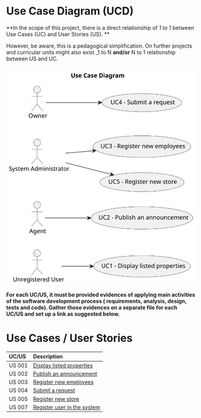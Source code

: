 # Use Case Diagram (UCD)

**In the scope of this project, there is a direct relationship of _1 to 1_ between Use Cases (UC) and User Stories (US).
**

However, be aware, this is a pedagogical simplification. On further projects and curricular units might also exist _1 to
N **and/or** N to 1 relationship between US and UC.

![Use Case Diagram](svg/use-case-diagram.svg)

**For each UC/US, it must be provided evidences of applying main activities of the software development process (
requirements, analysis, design, tests and code). Gather those evidences on a separate file for each UC/US and set up a
link as suggested below.**

# Use Cases / User Stories

| UC/US  | Description                                                 |                   
|:-------|:------------------------------------------------------------|
| US 001 | [Display listed properties](docs/sprintB/us001/Readme.md)   |
| US 002 | [Publish an announcement](docs/sprintB/us002/Readme.md)     |
| US 003 | [Register new employees](docs/sprintB/us003/Readme.md)      |
| US 004 | [Submit a request](docs/sprintB/us004/Readme.md)            |
| US 005 | [Register new store](docs/sprintB/us005/Readme.md)          |
| US 007 | [Register user in the system](docs/sprintB/us007/Readme.md) |
